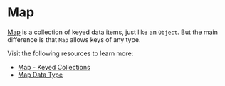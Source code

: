 # Map

[Map](https://developer.mozilla.org/en-US/docs/Web/JavaScript/Reference/Global_Objects/Map) is a collection of keyed data items, just like an `Object`. But the main difference is that `Map` allows keys of any type.

Visit the following resources to learn more:

- [Map - Keyed Collections](https://developer.mozilla.org/en-US/docs/Web/JavaScript/Reference/Global_Objects/Map)
- [Map Data Type](https://javascript.info/map-set#map)

